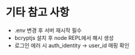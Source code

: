 # 기타 참고 사항

- .env 변경 후 서버 재시작 필수
- bcryptjs 설치 후 node REPL에서 해시 생성
- 로그인 에러 시 auth_identity → user_id 매핑 확인
